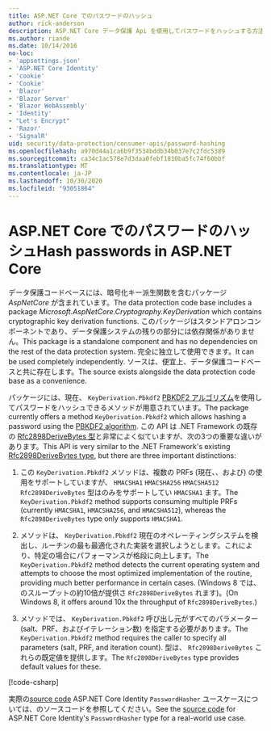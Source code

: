 ```yaml
---
title: ASP.NET Core でのパスワードのハッシュ
author: rick-anderson
description: ASP.NET Core データ保護 Api を使用してパスワードをハッシュする方法について説明します。
ms.author: riande
ms.date: 10/14/2016
no-loc:
- 'appsettings.json'
- 'ASP.NET Core Identity'
- 'cookie'
- 'Cookie'
- 'Blazor'
- 'Blazor Server'
- 'Blazor WebAssembly'
- 'Identity'
- "Let's Encrypt"
- 'Razor'
- 'SignalR'
uid: security/data-protection/consumer-apis/password-hashing
ms.openlocfilehash: a970d44a1ca6b9f3534bddb34b037e7c2fdc5389
ms.sourcegitcommit: ca34c1ac578e7d3daa0febf1810ba5fc74f60bbf
ms.translationtype: MT
ms.contentlocale: ja-JP
ms.lasthandoff: 10/30/2020
ms.locfileid: "93051864"
---
```

# <a name="hash-passwords-in-aspnet-core"></a><span data-ttu-id="ba6d3-103">ASP.NET Core でのパスワードのハッシュ</span><span class="sxs-lookup"><span data-stu-id="ba6d3-103">Hash passwords in ASP.NET Core</span></span>

<span data-ttu-id="ba6d3-104">データ保護コードベースには、暗号化キー派生関数を含むパッケージ *AspNetCore* が含まれています。</span><span class="sxs-lookup"><span data-stu-id="ba6d3-104">The data protection code base includes a package *Microsoft.AspNetCore.Cryptography.KeyDerivation* which contains cryptographic key derivation functions.</span></span> <span data-ttu-id="ba6d3-105">このパッケージはスタンドアロンコンポーネントであり、データ保護システムの残りの部分には依存関係がありません。</span><span class="sxs-lookup"><span data-stu-id="ba6d3-105">This package is a standalone component and has no dependencies on the rest of the data protection system.</span></span> <span data-ttu-id="ba6d3-106">完全に独立して使用できます。</span><span class="sxs-lookup"><span data-stu-id="ba6d3-106">It can be used completely independently.</span></span> <span data-ttu-id="ba6d3-107">ソースは、便宜上、データ保護コードベースと共に存在します。</span><span class="sxs-lookup"><span data-stu-id="ba6d3-107">The source exists alongside the data protection code base as a convenience.</span></span>

<span data-ttu-id="ba6d3-108">パッケージには、現在、 `KeyDerivation.Pbkdf2` [PBKDF2 アルゴリズム](https://tools.ietf.org/html/rfc2898#section-5.2)を使用してパスワードをハッシュできるメソッドが用意されています。</span><span class="sxs-lookup"><span data-stu-id="ba6d3-108">The package currently offers a method `KeyDerivation.Pbkdf2` which allows hashing a password using the [PBKDF2 algorithm](https://tools.ietf.org/html/rfc2898#section-5.2).</span></span> <span data-ttu-id="ba6d3-109">この API は .NET Framework の既存の [Rfc2898DeriveBytes 型](/dotnet/api/system.security.cryptography.rfc2898derivebytes)と非常によく似ていますが、次の3つの重要な違いがあります。</span><span class="sxs-lookup"><span data-stu-id="ba6d3-109">This API is very similar to the .NET Framework's existing [Rfc2898DeriveBytes type](/dotnet/api/system.security.cryptography.rfc2898derivebytes), but there are three important distinctions:</span></span>

1. <span data-ttu-id="ba6d3-110">この `KeyDerivation.Pbkdf2` メソッドは、複数の PRFs (現在、、および) の使用をサポートしていますが、 `HMACSHA1` `HMACSHA256` `HMACSHA512` `Rfc2898DeriveBytes` 型はのみをサポートしてい `HMACSHA1` ます。</span><span class="sxs-lookup"><span data-stu-id="ba6d3-110">The `KeyDerivation.Pbkdf2` method supports consuming multiple PRFs (currently `HMACSHA1`, `HMACSHA256`, and `HMACSHA512`), whereas the `Rfc2898DeriveBytes` type only supports `HMACSHA1`.</span></span>

2. <span data-ttu-id="ba6d3-111">メソッドは、 `KeyDerivation.Pbkdf2` 現在のオペレーティングシステムを検出し、ルーチンの最も最適化された実装を選択しようとします。これにより、特定の場合にパフォーマンスが格段に向上します。</span><span class="sxs-lookup"><span data-stu-id="ba6d3-111">The `KeyDerivation.Pbkdf2` method detects the current operating system and attempts to choose the most optimized implementation of the routine, providing much better performance in certain cases.</span></span> <span data-ttu-id="ba6d3-112">(Windows 8 では、のスループットの約10倍が提供さ `Rfc2898DeriveBytes` れます)。</span><span class="sxs-lookup"><span data-stu-id="ba6d3-112">(On Windows 8, it offers around 10x the throughput of `Rfc2898DeriveBytes`.)</span></span>

3. <span data-ttu-id="ba6d3-113">メソッドでは、 `KeyDerivation.Pbkdf2` 呼び出し元がすべてのパラメーター (salt、PRF、およびイテレーション数) を指定する必要があります。</span><span class="sxs-lookup"><span data-stu-id="ba6d3-113">The `KeyDerivation.Pbkdf2` method requires the caller to specify all parameters (salt, PRF, and iteration count).</span></span> <span data-ttu-id="ba6d3-114">型は、 `Rfc2898DeriveBytes` これらの既定値を提供します。</span><span class="sxs-lookup"><span data-stu-id="ba6d3-114">The `Rfc2898DeriveBytes` type provides default values for these.</span></span>

[!code-csharp[](password-hashing/samples/passwordhasher.cs)]

<span data-ttu-id="ba6d3-115">実際の[source code](https://github.com/dotnet/AspNetCore/blob/master/src/Identity/Extensions.Core/src/PasswordHasher.cs) ASP.NET Core Identity `PasswordHasher` ユースケースについては、のソースコードを参照してください。</span><span class="sxs-lookup"><span data-stu-id="ba6d3-115">See the [source code](https://github.com/dotnet/AspNetCore/blob/master/src/Identity/Extensions.Core/src/PasswordHasher.cs) for ASP.NET Core Identity's `PasswordHasher` type for a real-world use case.</span></span>

